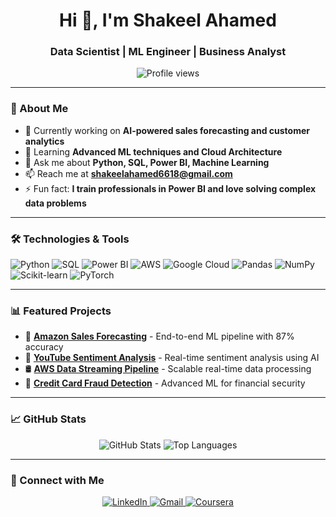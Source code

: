 <h1 align="center">Hi 👋, I'm Shakeel Ahamed</h1>
<h3 align="center">Data Scientist | ML Engineer | Business Analyst</h3>

<p align="center">
  <img src="https://komarev.com/ghpvc/?username=shakeel-data&label=Profile%20views&color=0e75b6&style=flat" alt="Profile views" />
</p>

---

### 🚀 About Me
- 🔭 Currently working on **AI-powered sales forecasting and customer analytics**
- 🌱 Learning **Advanced ML techniques and Cloud Architecture**
- 💬 Ask me about **Python, SQL, Power BI, Machine Learning**
- 📫 Reach me at **shakeelahamed6618@gmail.com**
- ⚡ Fun fact: **I train professionals in Power BI and love solving complex data problems**

---

### 🛠️ Technologies & Tools
![Python](https://img.shields.io/badge/-Python-3776AB?style=flat-square&logo=Python&logoColor=white)
![SQL](https://img.shields.io/badge/-SQL-4479A1?style=flat-square&logo=mysql&logoColor=white)
![Power BI](https://img.shields.io/badge/-Power%20BI-F2C811?style=flat-square&logo=powerbi&logoColor=black)
![AWS](https://img.shields.io/badge/-AWS-232F3E?style=flat-square&logo=amazon-aws&logoColor=white)
![Google Cloud](https://img.shields.io/badge/-Google%20Cloud-4285F4?style=flat-square&logo=google-cloud&logoColor=white)
![Pandas](https://img.shields.io/badge/-Pandas-150458?style=flat-square&logo=pandas&logoColor=white)
![NumPy](https://img.shields.io/badge/-NumPy-013243?style=flat-square&logo=numpy&logoColor=white)
![Scikit-learn](https://img.shields.io/badge/-Scikit--learn-F7931E?style=flat-square&logo=scikit-learn&logoColor=white)
![PyTorch](https://img.shields.io/badge/-PyTorch-EE4C2C?style=flat-square&logo=pytorch&logoColor=white)

---

### 📊 Featured Projects
- 🛒 **[Amazon Sales Forecasting](https://github.com/shakeel-data/amazon-sales-forecasting)** - End-to-end ML pipeline with 87% accuracy
- 💬 **[YouTube Sentiment Analysis](https://github.com/shakeel-data/youtube-sentiment-analysis)** - Real-time sentiment analysis using AI
- 🛢️ **[AWS Data Streaming Pipeline](https://github.com/shakeel-data/AWS-data-streaming-pipeline)** - Scalable real-time data processing
- 🔐 **[Credit Card Fraud Detection](https://github.com/shakeel-data/credit-card-fraud-deduction-predictive-models)** - Advanced ML for financial security

---

### 📈 GitHub Stats
<p align="center">
  <img src="https://github-readme-stats.vercel.app/api?username=shakeel-data&show_icons=true&theme=radical" alt="GitHub Stats" />
  <img src="https://github-readme-stats.vercel.app/api/top-langs/?username=shakeel-data&layout=compact&theme=radical" alt="Top Languages" />
</p>

---

### 🤝 Connect with Me
<p align="center">
  <a href="https://linkedin.com/in/shakeel-data" target="blank">
    <img src="https://img.shields.io/badge/-LinkedIn-0077B5?style=for-the-badge&logo=linkedin&logoColor=white" alt="LinkedIn"/>
  </a>
  <a href="mailto:shakeelahamed6618@gmail.com">
    <img src="https://img.shields.io/badge/-Gmail-D14836?style=for-the-badge&logo=gmail&logoColor=white" alt="Gmail"/>
  </a>
  <a href="https://www.coursera.org/learner/shakeel-data" target="blank">
    <img src="https://img.shields.io/badge/-Coursera-0056D2?style=for-the-badge&logo=coursera&logoColor=white" alt="Coursera"/>
  </a>
</p>
